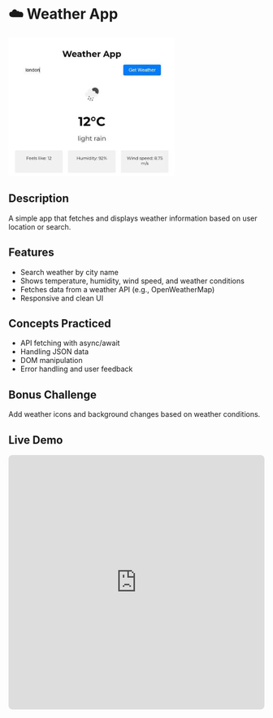 # ☁️ Weather App

![Weather App Preview](../../assets/waether-app.PNG)

## Description
A simple app that fetches and displays weather information based on user location or search.

## Features
- Search weather by city name
- Shows temperature, humidity, wind speed, and weather conditions
- Fetches data from a weather API (e.g., OpenWeatherMap)
- Responsive and clean UI

## Concepts Practiced
- API fetching with async/await
- Handling JSON data
- DOM manipulation
- Error handling and user feedback

## Bonus Challenge
Add weather icons and background changes based on weather conditions.

## Live Demo
<div align="center">
  <iframe
    src="https://codesandbox.io/embed/qq8r9n?view=preview&module=%2Findex.html"
    style="width:100%; height:500px; border:0; border-radius:8px; overflow:hidden;"
    title="Weather App"
    allow="accelerometer; ambient-light-sensor; camera; encrypted-media; geolocation; gyroscope; hid; microphone; midi; payment; usb; vr; xr-spatial-tracking"
    sandbox="allow-forms allow-modals allow-popups allow-presentation allow-same-origin allow-scripts"
  ></iframe>
</div>
